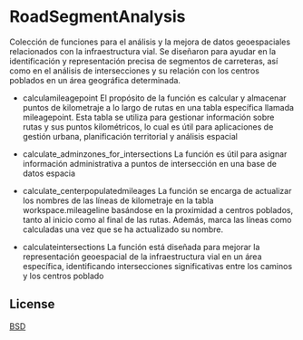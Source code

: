 # RoadSegmentAnalysis
Colección de funciones para el análisis y la mejora de datos geoespaciales relacionados con la infraestructura vial. Se diseñaron para ayudar en la identificación y representación precisa de segmentos de carreteras, así como en el análisis de intersecciones y su relación con los centros poblados en un área geográfica determinada.


- calculamileagepoint
El propósito de la función es calcular y almacenar puntos de kilometraje a lo largo de rutas en una tabla específica llamada mileagepoint. Esta tabla se utiliza para gestionar información sobre rutas y sus puntos kilométricos, lo cual es útil para aplicaciones de gestión urbana, planificación territorial y análisis espacial

- calculate_adminzones_for_intersections
La función es útil para asignar información administrativa a puntos de intersección en una base de datos espacia

- calculate_centerpopulatedmileages
La función se encarga de actualizar los nombres de las líneas de kilometraje en la tabla workspace.mileageline basándose en la proximidad a centros poblados, tanto al inicio como al final de las rutas. Además, marca las líneas como calculadas una vez que se ha actualizado su nombre.

- calculateintersections
La función está diseñada para mejorar la representación geoespacial de la infraestructura vial en un área específica, identificando intersecciones significativas entre los caminos y los centros poblado


## License

[BSD](https://en.wikipedia.org/wiki/BSD_licenses)
